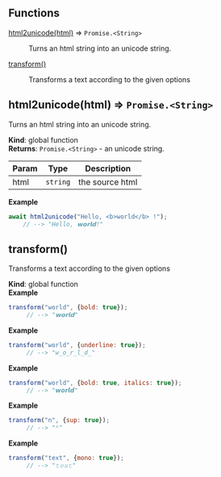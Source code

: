 ## Functions

<dl>
<dt><a href="#html2unicode">html2unicode(html)</a> ⇒ <code>Promise.&lt;String&gt;</code></dt>
<dd><p>Turns an html string into an unicode string.</p>
</dd>
<dt><a href="#transform">transform()</a></dt>
<dd><p>Transforms a text according to the given options</p>
</dd>
</dl>

<a name="html2unicode"></a>

## html2unicode(html) ⇒ <code>Promise.&lt;String&gt;</code>
Turns an html string into an unicode string.

**Kind**: global function  
**Returns**: <code>Promise.&lt;String&gt;</code> - an unicode string.  

| Param | Type | Description |
| --- | --- | --- |
| html | <code>string</code> | the source html |

**Example**  
```js
await html2unicode("Hello, <b>world</b> !");
    // --> "Hello, 𝘄𝗼𝗿𝗹𝗱!"
```
<a name="transform"></a>

## transform()
Transforms a text according to the given options

**Kind**: global function  
**Example**  
```js
transform("world", {bold: true});
     // --> "𝘄𝗼𝗿𝗹𝗱"
```
**Example**  
```js
transform("world", {underline: true});
     // --> "w̲o̲r̲l̲d̲"
```
**Example**  
```js
transform("world", {bold: true, italics: true});
     // --> "𝙬𝙤𝙧𝙡𝙙"
```
**Example**  
```js
transform("n", {sup: true});
     // --> "ⁿ"
```
**Example**  
```js
transform("text", {mono: true});
     // --> "𝚝𝚎𝚡𝚝"
```
